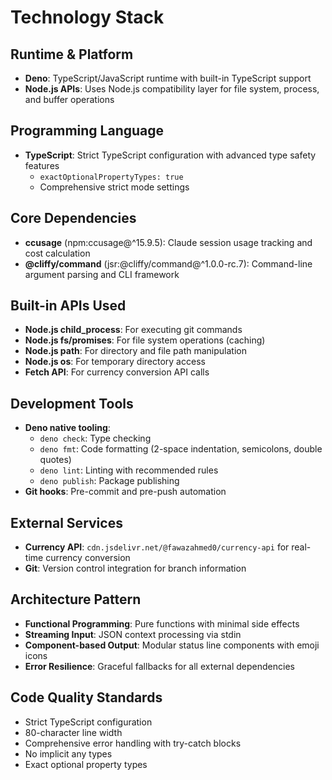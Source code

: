 # Technology Stack

## Runtime & Platform
- **Deno**: TypeScript/JavaScript runtime with built-in TypeScript support
- **Node.js APIs**: Uses Node.js compatibility layer for file system, process, and buffer operations

## Programming Language
- **TypeScript**: Strict TypeScript configuration with advanced type safety features
  - `exactOptionalPropertyTypes: true`
  - Comprehensive strict mode settings

## Core Dependencies
- **ccusage** (npm:ccusage@^15.9.5): Claude session usage tracking and cost calculation
- **@cliffy/command** (jsr:@cliffy/command@^1.0.0-rc.7): Command-line argument parsing and CLI framework

## Built-in APIs Used
- **Node.js child_process**: For executing git commands
- **Node.js fs/promises**: For file system operations (caching)
- **Node.js path**: For directory and file path manipulation
- **Node.js os**: For temporary directory access
- **Fetch API**: For currency conversion API calls

## Development Tools
- **Deno native tooling**:
  - `deno check`: Type checking
  - `deno fmt`: Code formatting (2-space indentation, semicolons, double quotes)
  - `deno lint`: Linting with recommended rules
  - `deno publish`: Package publishing
- **Git hooks**: Pre-commit and pre-push automation

## External Services
- **Currency API**: `cdn.jsdelivr.net/@fawazahmed0/currency-api` for real-time currency conversion
- **Git**: Version control integration for branch information

## Architecture Pattern
- **Functional Programming**: Pure functions with minimal side effects
- **Streaming Input**: JSON context processing via stdin
- **Component-based Output**: Modular status line components with emoji icons
- **Error Resilience**: Graceful fallbacks for all external dependencies

## Code Quality Standards
- Strict TypeScript configuration
- 80-character line width
- Comprehensive error handling with try-catch blocks
- No implicit any types
- Exact optional property types